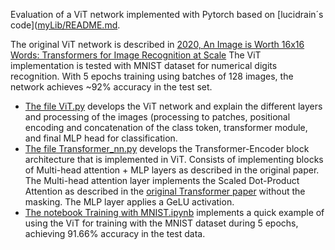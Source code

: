 Evaluation of a ViT network implemented with Pytorch based on [lucidrain´s code]([myLib/README.md](https://github.com/lucidrains/vit-pytorch). 

The original ViT network is described in [2020, An Image is Worth 16x16 Words: Transformers for Image Recognition at Scale](https://openreview.net/pdf?id=YicbFdNTTy) The ViT implementation is tested with MNIST dataset for numerical digits recognition. With 5 epochs training using batches of 128 images, the network achieves ~92% accuracy in the test set.

- [The file ViT.py](ViT.py) develops the ViT network and explain the different layers and processing of the images (processing to patches, positional encoding and concatenation of the class token, transformer module, and final MLP head for classification.
- [The file Transformer_nn.py](Transformer_nn.py) develops the Transformer-Encoder block architecture that is implemented in ViT. Consists of implementing blocks of Multi-head attention + MLP layers as described in the original paper. The Multi-head attention layer implements the Scaled Dot-Product Attention as described in the [original Transformer paper](https://arxiv.org/pdf/1706.03762) without the masking. The MLP layer applies a GeLU activation.
- [The notebook Training with MNIST.ipynb](Training%20with%20MNIST.ipynb) implements a quick example of using the ViT for training with the MNIST dataset during 5 epochs, achieving 91.66% accuracy in the test data.
